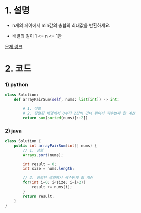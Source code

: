 # 1. 설명
- n개의 페어에서 min값의 총합의 최대값을 반환하세요.

- 배열의 길이 1 <= n <= 1만



[문제 링크](https://leetcode.com/problems/array-partition-i/submissions/)

# 2. 코드
### 1) python
```python
class Solution:
    def arrayPairSum(self, nums: list[int]) -> int:

        # 1. 정렬
        # 2. 정렬된 배열에서 0부터 2칸씩 건너 뛰어서 짝수번째 합 계산
        return sum(sorted(nums)[::2])
```

### 2) java
```java
class Solution {
    public int arrayPairSum(int[] nums) {
        // 1. 정렬
        Arrays.sort(nums);

        int result = 0;
        int size = nums.length;

        // 2. 정렬된 결과에서 짝수번째 합 계산
        for(int i=0; i<size; i=i+2){
            result += nums[i];
        }
        return result;
    }
}
```